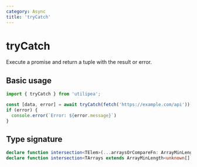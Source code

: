 ```yaml
---
category: Async
title: 'tryCatch'
---
```


# tryCatch

Execute a promise and return a tuple with the result or error.

## Basic usage

```ts
import { tryCatch } from 'utilipea';

const [data, error] = await tryCatch(fetch('https://example.com/api'))
if (error) {
  console.error(`Error: ${error.message}`)
}
 ```

## Type signature
```ts
declare function intersection<TElem>(...arraysOrCompareFn: ArrayMinLength<TElem[], 2>): TElem[];
declare function intersection<TArrays extends ArrayMinLength<unknown[], 2>>(...args: [...TArrays, CompareFunction<TArrays>]): TArrays[0];
```
